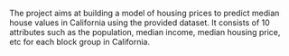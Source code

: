 The project aims at building a model of housing prices to predict median house values in California using the provided dataset. It consists of 10 attributes such as the population, median income, median housing price, etc for each block group in California. 
